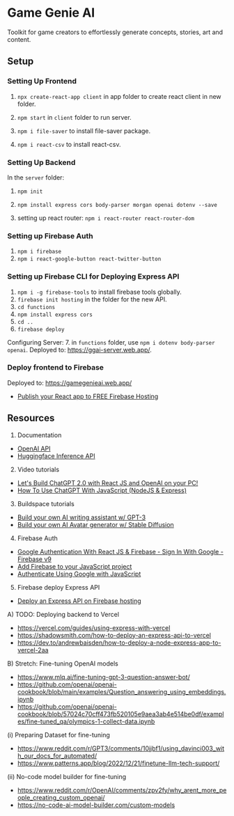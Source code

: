 # Game Genie AI

Toolkit for game creators to effortlessly generate concepts, stories, art and content.

## Setup
 
### Setting Up Frontend

1. `npx create-react-app client` in app folder to create react client in new folder.

2. `npm start` in `client` folder to run server.

3. `npm i file-saver` to install file-saver package.

4. `npm i react-csv` to install react-csv.

### Setting Up Backend

In the `server` folder:

1. `npm init`

2. `npm install express cors body-parser morgan openai dotenv --save`

3. setting up react router: `npm i react-router react-router-dom`

### Setting up Firebase Auth

1. `npm i firebase`
2. `npm i react-google-button react-twitter-button` 

### Setting up Firebase CLI for Deploying Express API

1. `npm i -g firebase-tools` to install firebase tools globally.
2. `firebase init hosting` in the folder for the new API.
3. `cd functions`
4. `npm install express cors`
5. `cd ..`
6. `firebase deploy`

Configuring Server:
7. in `functions` folder, use `npm i dotenv body-parser openai`.
Deployed to: https://ggai-server.web.app/.

### Deploy frontend to Firebase

Deployed to: https://gamegenieai.web.app/

- [Publish your React app to FREE Firebase Hosting](https://jonathans199.medium.com/publish-your-react-app-to-free-firebase-hosting-c4aa38b84a5e)

## Resources

1. Documentation
- [OpenAI API](https://beta.openai.com/docs/introduction)
- [Huggingface Inference API](https://huggingface.co/docs/api-inference/index)

2. Video tutorials
- [Let's Build ChatGPT 2.0 with React JS and OpenAI on your PC!](https://youtu.be/qwM23_kF4v4)
- [How To Use ChatGPT With JavaScript (NodeJS & Express)](https://youtu.be/UQamG425RD0)

3. Buildspace tutorials
- [Build your own AI writing assistant w/ GPT-3](https://buildspace.so/builds/ai-writer)
- [Build your own AI Avatar generator w/ Stable Diffusion](https://buildspace.so/builds/ai-avatar)

4. Firebase Auth
- [Google Authentication With React JS & Firebase - Sign In With Google - Firebase v9](https://www.youtube.com/watch?v=cZAnibwI9u8)
- [Add Firebase to your JavaScript project](https://firebase.google.com/docs/web/setup)
- [Authenticate Using Google with JavaScript](https://firebase.google.com/docs/auth/web/google-signin)

5. Firebase deploy Express API 
- [Deploy an Express API on Firebase hosting](https://medium.com/boca-code/the-basic-process-is-that-we-will-use-firebase-cloud-functions-to-create-a-single-function-app-13ba3b852077)

A) TODO: Deploying backend to Vercel 
- https://vercel.com/guides/using-express-with-vercel
- https://shadowsmith.com/how-to-deploy-an-express-api-to-vercel
- https://dev.to/andrewbaisden/how-to-deploy-a-node-express-app-to-vercel-2aa

B) Stretch: Fine-tuning OpenAI models
- https://www.mlq.ai/fine-tuning-gpt-3-question-answer-bot/
- https://github.com/openai/openai-cookbook/blob/main/examples/Question_answering_using_embeddings.ipynb
- https://github.com/openai/openai-cookbook/blob/57024c70cff473fb520105e9aea3ab4e514be0df/examples/fine-tuned_qa/olympics-1-collect-data.ipynb

(i) Preparing Dataset for fine-tuning
- https://www.reddit.com/r/GPT3/comments/10jjbf1/using_davinci003_with_our_docs_for_automated/
- https://www.patterns.app/blog/2022/12/21/finetune-llm-tech-support/

(ii) No-code model builder for fine-tuning
- https://www.reddit.com/r/OpenAI/comments/zpv2fy/why_arent_more_people_creating_custom_openai/
- https://no-code-ai-model-builder.com/custom-models

